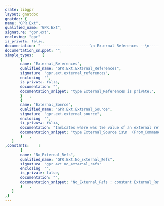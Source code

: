 ```yaml
---
crate: libgpr
layout: gnatdoc
gnatdoc: {
name: "GPR.Ext",
qualified_name: "GPR.Ext",
signature: "gpr.ext",
enclosing: "gpr",
is_private: false,
documentation: "-----------------------\n External References --\n-----------------------",
documentation_snippet: "",
simple_types:    [
       {
       name: "External_References",
       qualified_name: "GPR.Ext.External_References",
       signature: "gpr.ext.external_references",
       enclosing: "",
       is_private: false,
       documentation: "",
       documentation_snippet: "type External_References is private;",
       }   ,
       {
       name: "External_Source",
       qualified_name: "GPR.Ext.External_Source",
       signature: "gpr.ext.external_source",
       enclosing: "",
       is_private: false,
       documentation: "Indicates where was the value of an external reference defined. They are\nprioritized in that order, so that a user can always use the command\nline to override a value coming from his environment, or an environment\nvariable to override a value defined in an aggregate project through the\n\"for External()...\" attribute.\n\n@enum From_Command_Line\n@enum From_Environment\n@enum From_External_Attribute",
       documentation_snippet: "type External_Source is\n  (From_Command_Line,\n   From_Environment,\n   From_External_Attribute);",
       }   ,
   ]
,constants:    [
       {
       name: "No_External_Refs",
       qualified_name: "GPR.Ext.No_External_Refs",
       signature: "gpr.ext.no_external_refs",
       enclosing: "",
       is_private: false,
       documentation: "",
       documentation_snippet: "No_External_Refs : constant External_References;",
       }   ,
   ]
,}
---
```

